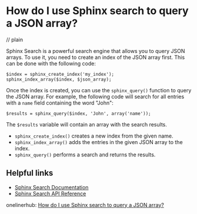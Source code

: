 # How do I use Sphinx search to query a JSON array?
// plain

Sphinx Search is a powerful search engine that allows you to query JSON arrays. To use it, you need to create an index of the JSON array first. This can be done with the following code:

```
$index = sphinx_create_index('my_index');
sphinx_index_array($index, $json_array);
```

Once the index is created, you can use the `sphinx_query()` function to query the JSON array. For example, the following code will search for all entries with a `name` field containing the word "John":

```
$results = sphinx_query($index, 'John', array('name'));
```

The `$results` variable will contain an array with the search results.

- `sphinx_create_index()` creates a new index from the given name.
- `sphinx_index_array()` adds the entries in the given JSON array to the index.
- `sphinx_query()` performs a search and returns the results.

## Helpful links
- [Sphinx Search Documentation](http://sphinxsearch.com/docs/)
- [Sphinx Search API Reference](http://sphinxsearch.com/docs/manual-2.2.3.html#api-reference)

onelinerhub: [How do I use Sphinx search to query a JSON array?](https://onelinerhub.com/sphinxsearch/how-do-i-use-sphinx-search-to-query-a-json-array)